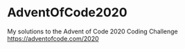 # AdventOfCode2020
My solutions to the Advent of Code 2020 Coding Challenge https://adventofcode.com/2020
